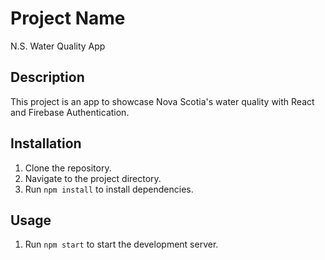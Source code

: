 # Project Name
N.S. Water Quality App

## Description
This project is an app to showcase Nova Scotia's water quality with React and Firebase Authentication.

## Installation
1. Clone the repository.
2. Navigate to the project directory.
3. Run `npm install` to install dependencies.

## Usage
1. Run `npm start` to start the development server.


